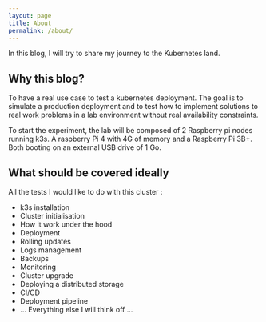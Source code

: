 ```yaml
---
layout: page
title: About
permalink: /about/
---
```


In this blog, I will try to share my journey to the Kubernetes land.

## Why this blog?

To have a real use case to test a kubernetes deployment.
The goal is to simulate a production deployment and to test how to implement solutions to real work problems in a lab environment without real availability constraints.

To start the experiment, the lab will be composed of 2 Raspberry pi nodes running k3s. A raspberry Pi 4 with 4G of memory and a Raspberry Pi 3B+. Both booting on an external USB drive of 1 Go.

## What should be covered ideally

All the tests I would like to do with this cluster :

- k3s installation
- Cluster initialisation
- How it work under the hood
- Deployment
- Rolling updates
- Logs management
- Backups
- Monitoring
- Cluster upgrade
- Deploying a distributed storage
- CI/CD
- Deployment pipeline
- ... Everything else I will think off ...

